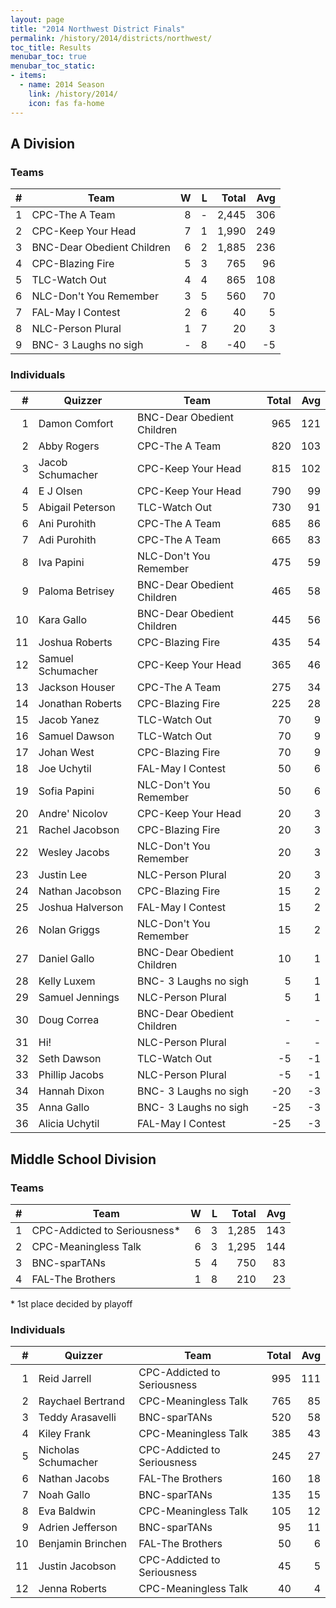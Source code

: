 ```yaml
---
layout: page
title: "2014 Northwest District Finals"
permalink: /history/2014/districts/northwest/
toc_title: Results
menubar_toc: true
menubar_toc_static:
- items:
  - name: 2014 Season
    link: /history/2014/
    icon: fas fa-home
---
```


## A Division

### Teams

|    # | Team                       |    W |    L | Total |  Avg |
| ---: | -------------------------- | ---: | ---: | ----: | ---: |
|    1 | CPC-The A Team             |    8 |    - | 2,445 |  306 |
|    2 | CPC-Keep Your Head         |    7 |    1 | 1,990 |  249 |
|    3 | BNC-Dear Obedient Children |    6 |    2 | 1,885 |  236 |
|    4 | CPC-Blazing Fire           |    5 |    3 |   765 |   96 |
|    5 | TLC-Watch Out              |    4 |    4 |   865 |  108 |
|    6 | NLC-Don't You Remember     |    3 |    5 |   560 |   70 |
|    7 | FAL-May I Contest          |    2 |    6 |    40 |    5 |
|    8 | NLC-Person Plural          |    1 |    7 |    20 |    3 |
|    9 | BNC- 3 Laughs no sigh      |    - |    8 |   -40 |   -5 |

### Individuals

|    # | Quizzer           | Team                       | Total |  Avg |
| ---: | ----------------- | -------------------------- | ----: | ---: |
|    1 | Damon Comfort     | BNC-Dear Obedient Children |   965 |  121 |
|    2 | Abby Rogers       | CPC-The A Team             |   820 |  103 |
|    3 | Jacob Schumacher  | CPC-Keep Your Head         |   815 |  102 |
|    4 | E J Olsen         | CPC-Keep Your Head         |   790 |   99 |
|    5 | Abigail Peterson  | TLC-Watch Out              |   730 |   91 |
|    6 | Ani Purohith      | CPC-The A Team             |   685 |   86 |
|    7 | Adi Purohith      | CPC-The A Team             |   665 |   83 |
|    8 | Iva Papini        | NLC-Don't You Remember     |   475 |   59 |
|    9 | Paloma Betrisey   | BNC-Dear Obedient Children |   465 |   58 |
|   10 | Kara Gallo        | BNC-Dear Obedient Children |   445 |   56 |
|   11 | Joshua Roberts    | CPC-Blazing Fire           |   435 |   54 |
|   12 | Samuel Schumacher | CPC-Keep Your Head         |   365 |   46 |
|   13 | Jackson Houser    | CPC-The A Team             |   275 |   34 |
|   14 | Jonathan Roberts  | CPC-Blazing Fire           |   225 |   28 |
|   15 | Jacob Yanez       | TLC-Watch Out              |    70 |    9 |
|   16 | Samuel Dawson     | TLC-Watch Out              |    70 |    9 |
|   17 | Johan West        | CPC-Blazing Fire           |    70 |    9 |
|   18 | Joe Uchytil       | FAL-May I Contest          |    50 |    6 |
|   19 | Sofia Papini      | NLC-Don't You Remember     |    50 |    6 |
|   20 | Andre' Nicolov    | CPC-Keep Your Head         |    20 |    3 |
|   21 | Rachel Jacobson   | CPC-Blazing Fire           |    20 |    3 |
|   22 | Wesley Jacobs     | NLC-Don't You Remember     |    20 |    3 |
|   23 | Justin Lee        | NLC-Person Plural          |    20 |    3 |
|   24 | Nathan Jacobson   | CPC-Blazing Fire           |    15 |    2 |
|   25 | Joshua Halverson  | FAL-May I Contest          |    15 |    2 |
|   26 | Nolan Griggs      | NLC-Don't You Remember     |    15 |    2 |
|   27 | Daniel Gallo      | BNC-Dear Obedient Children |    10 |    1 |
|   28 | Kelly Luxem       | BNC- 3 Laughs no sigh      |     5 |    1 |
|   29 | Samuel Jennings   | NLC-Person Plural          |     5 |    1 |
|   30 | Doug Correa       | BNC-Dear Obedient Children |     - |    - |
|   31 | Hi!               | NLC-Person Plural          |     - |    - |
|   32 | Seth Dawson       | TLC-Watch Out              |    -5 |   -1 |
|   33 | Phillip Jacobs    | NLC-Person Plural          |    -5 |   -1 |
|   34 | Hannah Dixon      | BNC- 3 Laughs no sigh      |   -20 |   -3 |
|   35 | Anna Gallo        | BNC- 3 Laughs no sigh      |   -25 |   -3 |
|   36 | Alicia Uchytil    | FAL-May I Contest          |   -25 |   -3 |

## Middle School Division

### Teams

|    # | Team                         |    W |    L | Total |  Avg |
| ---: | ---------------------------- | ---: | ---: | ----: | ---: |
|    1 | CPC-Addicted to Seriousness* |    6 |    3 | 1,285 |  143 |
|    2 | CPC-Meaningless Talk         |    6 |    3 | 1,295 |  144 |
|    3 | BNC-sparTANs                 |    5 |    4 |   750 |   83 |
|    4 | FAL-The Brothers             |    1 |    8 |   210 |   23 |

 \* 1st place decided by playoff 

### Individuals

|    # | Quizzer             | Team                        | Total |  Avg |
| ---: | ------------------- | --------------------------- | ----: | ---: |
|    1 | Reid Jarrell        | CPC-Addicted to Seriousness |   995 |  111 |
|    2 | Raychael Bertrand   | CPC-Meaningless Talk        |   765 |   85 |
|    3 | Teddy Arasavelli    | BNC-sparTANs                |   520 |   58 |
|    4 | Kiley Frank         | CPC-Meaningless Talk        |   385 |   43 |
|    5 | Nicholas Schumacher | CPC-Addicted to Seriousness |   245 |   27 |
|    6 | Nathan Jacobs       | FAL-The Brothers            |   160 |   18 |
|    7 | Noah Gallo          | BNC-sparTANs                |   135 |   15 |
|    8 | Eva Baldwin         | CPC-Meaningless Talk        |   105 |   12 |
|    9 | Adrien Jefferson    | BNC-sparTANs                |    95 |   11 |
|   10 | Benjamin Brinchen   | FAL-The Brothers            |    50 |    6 |
|   11 | Justin Jacobson     | CPC-Addicted to Seriousness |    45 |    5 |
|   12 | Jenna Roberts       | CPC-Meaningless Talk        |    40 |    4 |
